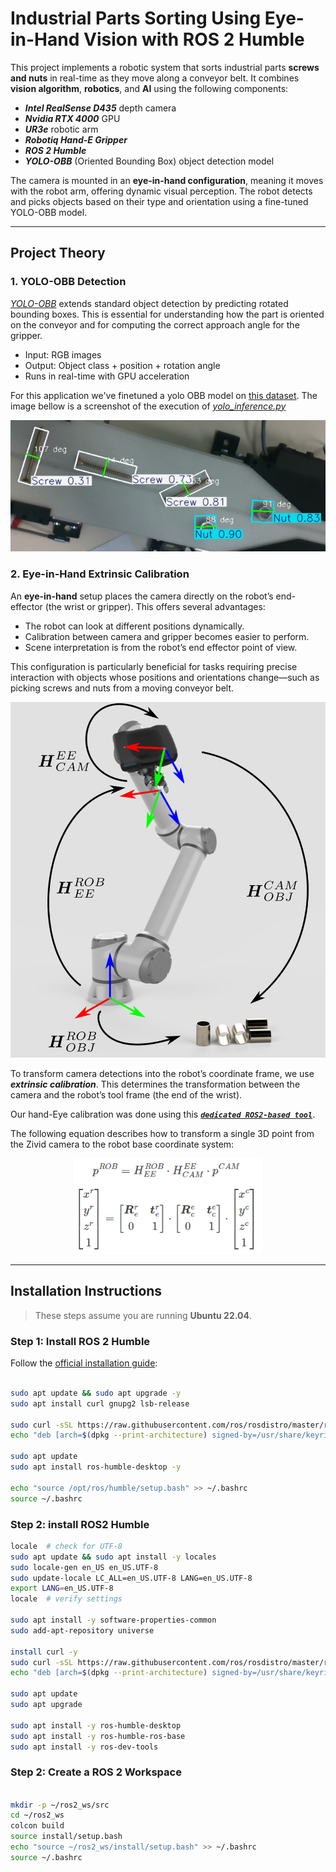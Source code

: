 # Industrial Parts Sorting Using Eye-in-Hand Vision with ROS 2 Humble

This project implements a robotic system that sorts industrial parts **screws and nuts** in real-time as they move along a conveyor belt. It combines **vision algorithm**, **robotics**, and **AI** using the following components:

- ***Intel RealSense D435*** depth camera
- ***Nvidia RTX 4000*** GPU 
- ***UR3e*** robotic arm
- ***Robotiq Hand-E Gripper***
- ***ROS 2 Humble***
- ***YOLO-OBB*** (Oriented Bounding Box) object detection model

The camera is mounted in an **eye-in-hand configuration**, meaning it moves with the robot arm, offering dynamic visual perception. The robot detects and picks objects based on their type and orientation using a fine-tuned YOLO-OBB model.

---

## Project Theory


### 1. YOLO-OBB Detection

*[YOLO-OBB](https://docs.ultralytics.com/fr/tasks/obb/)* extends standard object detection by predicting rotated bounding boxes. This is essential for understanding how the part is oriented on the conveyor and for computing the correct approach angle for the gripper.

- Input: RGB images
- Output: Object class + position + rotation angle
- Runs in real-time with GPU acceleration

For this application we've finetuned a yolo OBB model on [this dataset](https://universe.roboflow.com/ram-0ay3p/objectdetection-tovrk/dataset/2). The image bellow is a screenshot of the execution of [*yolo_inference.py*](https://github.com/Cedric-Loic/ur3e/blob/main/yolo_inference.py)

![alt text](images/inference_screenshot.png)


### 2. Eye-in-Hand Extrinsic Calibration
An **eye-in-hand** setup places the camera directly on the robot’s end-effector (the wrist or gripper). This offers several advantages:

- The robot can look at different positions dynamically.
- Calibration between camera and gripper becomes easier to perform.
- Scene interpretation is from the robot’s end effector point of view.

This configuration is particularly beneficial for tasks requiring precise interaction with objects whose positions and orientations change—such as picking screws and nuts from a moving conveyor belt.

![alt text](images/image.png)

To transform camera detections into the robot’s coordinate frame, we use ***extrinsic calibration***. This determines the transformation between the camera and the robot’s tool frame (the end of the wrist).

Our hand-Eye calibration was done using this [***`dedicated ROS2-based tool`***](https://moveit.picknik.ai/humble/doc/examples/hand_eye_calibration/hand_eye_calibration_tutorial.html).




The following equation describes how to transform a single 3D point from the Zivid camera to the robot base coordinate system:

<p align="center">
  <img src="images/image-1.png" alt="Description de l'image" width="300"/>
</p>

---

## Installation Instructions

> These steps assume you are running **Ubuntu 22.04**.

### Step 1: Install ROS 2 Humble

Follow the [official installation guide](https://docs.ros.org/en/humble/Installation/Ubuntu-Install-Debians.html):

```bash

sudo apt update && sudo apt upgrade -y
sudo apt install curl gnupg2 lsb-release

sudo curl -sSL https://raw.githubusercontent.com/ros/rosdistro/master/ros.key -o /usr/share/keyrings/ros-archive-keyring.gpg
echo "deb [arch=$(dpkg --print-architecture) signed-by=/usr/share/keyrings/ros-archive-keyring.gpg] http://packages.ros.org/ros2/ubuntu $(lsb_release -cs) main" | sudo tee /etc/apt/sources.list.d/ros2.list > /dev/null

sudo apt update
sudo apt install ros-humble-desktop -y

echo "source /opt/ros/humble/setup.bash" >> ~/.bashrc
source ~/.bashrc
```


### Step 2: install ROS2 Humble
```bash
locale  # check for UTF-8
sudo apt update && sudo apt install -y locales
sudo locale-gen en_US en_US.UTF-8
sudo update-locale LC_ALL=en_US.UTF-8 LANG=en_US.UTF-8
export LANG=en_US.UTF-8
locale  # verify settings

sudo apt install -y software-properties-common
sudo add-apt-repository universe

install curl -y
sudo curl -sSL https://raw.githubusercontent.com/ros/rosdistro/master/ros.key -o /usr/share/keyrings/ros-archive-keyring.gpg
echo "deb [arch=$(dpkg --print-architecture) signed-by=/usr/share/keyrings/ros-archive-keyring.gpg] http://packages.ros.org/ros2/ubuntu $(. /etc/os-release && echo $UBUNTU_CODENAME) main" | sudo tee /etc/apt/sources.list.d/ros2.list > /dev/null

sudo apt update
sudo apt upgrade

sudo apt install -y ros-humble-desktop
sudo apt install -y ros-humble-ros-base
sudo apt install -y ros-dev-tools
```
### Step 2: Create a ROS 2 Workspace
```bash

mkdir -p ~/ros2_ws/src
cd ~/ros2_ws
colcon build
source install/setup.bash
echo "source ~/ros2_ws/install/setup.bash" >> ~/.bashrc
source ~/.bashrc

```
